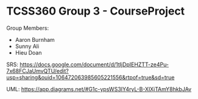 # TCSS360 Group 3 - CourseProject

Group Members:
 - Aaron Burnham
 - Sunny Ali
 - Hieu Doan
 

SRS:
https://docs.google.com/document/d/1tIjDpIEHZTT-ze4Pu-7x68FCJaUmvQTU/edit?usp=sharing&ouid=106472063985605221556&rtpof=true&sd=true

UML:
https://app.diagrams.net/#G1c-ypsWS3IY4ryL-B-XlXjTAmY8hkbJAv
